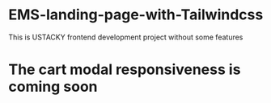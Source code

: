 # EMS-landing-page-with-Tailwindcss
This is USTACKY frontend development project without some features
# The cart modal responsiveness is coming soon
